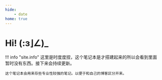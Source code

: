 ```yaml
---
hide:
    - date
home: true
---
```


# Hi! (:ɜ⌋∠)_

!!! info "site.info"
    这里是时度度捏，这个笔记本是才搭建起来的所以会看到里面暂时没有东西。接下来会持续更新。
    
    这个笔记本会用来存些专业性较强的笔记。以便于和自己的博客区分开来。
